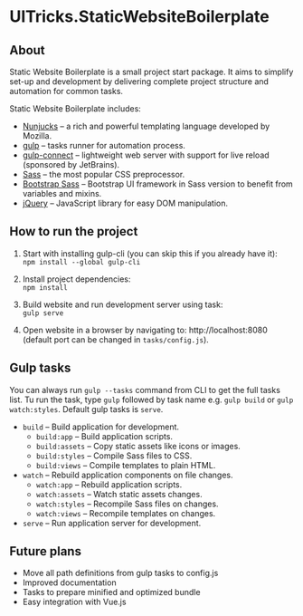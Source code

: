 # UITricks.StaticWebsiteBoilerplate

## About
Static Website Boilerplate is a small project start package. It aims to simplify set-up
and development by delivering complete project structure and automation for common tasks.

Static Website Boilerplate includes:
* [Nunjucks](https://mozilla.github.io/nunjucks/) – a rich and powerful templating language developed by Mozilla.
* [gulp](http://gulpjs.com) – tasks runner for automation process.
* [gulp-connect](https://www.npmjs.com/package/gulp-connect) – lightweight web server with support for live reload (sponsored by JetBrains).
* [Sass](http://sass-lang.com) – the most popular CSS preprocessor.
* [Bootstrap Sass](https://github.com/twbs/bootstrap-sass) – Bootstrap UI framework in Sass version to benefit from variables and mixins.
* [jQuery](https://jquery.com) – JavaScript library for easy DOM manipulation.


## How to run the project
1. Start with installing gulp-cli (you can skip this if you already have it):  
`npm install --global gulp-cli`

2. Install project dependencies:  
`npm install`

3. Build website and run development server using task:  
`gulp serve`

4. Open website in a browser by navigating to: http://localhost:8080
(default port can be changed in `tasks/config.js`).


## Gulp tasks
You can always run `gulp --tasks` command from CLI to get the full tasks list.
Tu run the task, type `gulp` followed by task name e.g. `gulp build` or `gulp watch:styles`.
Default gulp tasks is `serve`.

* `build` – Build application for development.
  * `build:app` – Build application scripts.
  * `build:assets` – Copy static assets like icons or images.
  * `build:styles` – Compile Sass files to CSS.
  * `build:views` – Compile templates to plain HTML.
* `watch` – Rebuild application components on file changes.
  * `watch:app` – Rebuild application scripts.
  * `watch:assets` – Watch static assets changes.
  * `watch:styles` – Recompile Sass files on changes.
  * `watch:views` – Recompile templates on changes.
* `serve` – Run application server for development.


## Future plans
* Move all path definitions from gulp tasks to config.js
* Improved documentation
* Tasks to prepare minified and optimized bundle
* Easy integration with Vue.js
